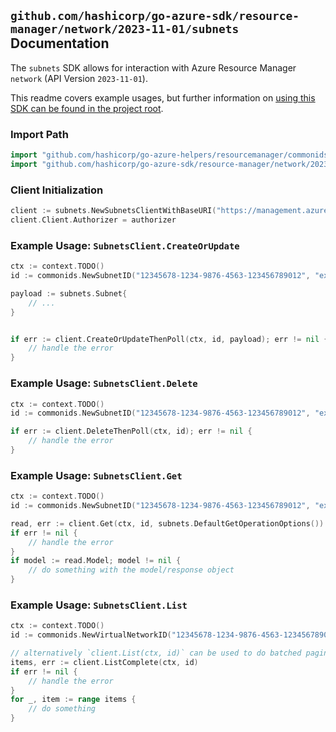 
## `github.com/hashicorp/go-azure-sdk/resource-manager/network/2023-11-01/subnets` Documentation

The `subnets` SDK allows for interaction with Azure Resource Manager `network` (API Version `2023-11-01`).

This readme covers example usages, but further information on [using this SDK can be found in the project root](https://github.com/hashicorp/go-azure-sdk/tree/main/docs).

### Import Path

```go
import "github.com/hashicorp/go-azure-helpers/resourcemanager/commonids"
import "github.com/hashicorp/go-azure-sdk/resource-manager/network/2023-11-01/subnets"
```


### Client Initialization

```go
client := subnets.NewSubnetsClientWithBaseURI("https://management.azure.com")
client.Client.Authorizer = authorizer
```


### Example Usage: `SubnetsClient.CreateOrUpdate`

```go
ctx := context.TODO()
id := commonids.NewSubnetID("12345678-1234-9876-4563-123456789012", "example-resource-group", "virtualNetworkValue", "subnetValue")

payload := subnets.Subnet{
	// ...
}


if err := client.CreateOrUpdateThenPoll(ctx, id, payload); err != nil {
	// handle the error
}
```


### Example Usage: `SubnetsClient.Delete`

```go
ctx := context.TODO()
id := commonids.NewSubnetID("12345678-1234-9876-4563-123456789012", "example-resource-group", "virtualNetworkValue", "subnetValue")

if err := client.DeleteThenPoll(ctx, id); err != nil {
	// handle the error
}
```


### Example Usage: `SubnetsClient.Get`

```go
ctx := context.TODO()
id := commonids.NewSubnetID("12345678-1234-9876-4563-123456789012", "example-resource-group", "virtualNetworkValue", "subnetValue")

read, err := client.Get(ctx, id, subnets.DefaultGetOperationOptions())
if err != nil {
	// handle the error
}
if model := read.Model; model != nil {
	// do something with the model/response object
}
```


### Example Usage: `SubnetsClient.List`

```go
ctx := context.TODO()
id := commonids.NewVirtualNetworkID("12345678-1234-9876-4563-123456789012", "example-resource-group", "virtualNetworkValue")

// alternatively `client.List(ctx, id)` can be used to do batched pagination
items, err := client.ListComplete(ctx, id)
if err != nil {
	// handle the error
}
for _, item := range items {
	// do something
}
```
